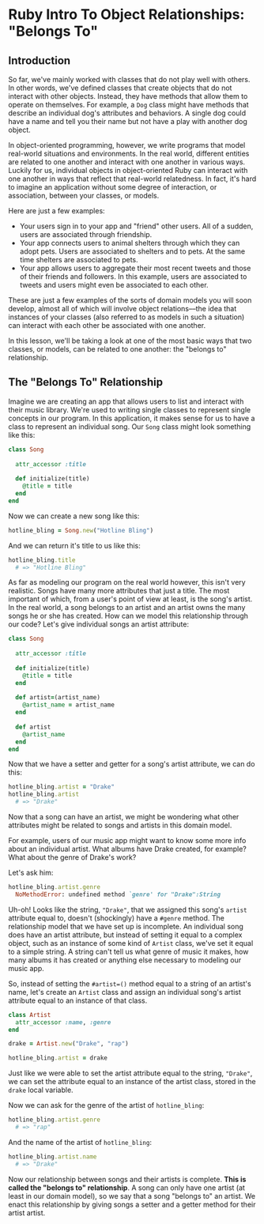 # Ruby Intro To Object Relationships: "Belongs To"

## Introduction

So far, we've mainly worked with classes that do not play well with others. In other words, we've defined classes that create objects that do not interact with other objects. Instead, they have methods that allow them to operate on themselves. For example, a `Dog` class might have methods that describe an individual dog's attributes and behaviors. A single dog could have a name and tell you their name but not have a play with another dog object.

In object-oriented programming, however, we write programs that model real-world situations and environments. In the real world, different entities are related to one another and interact with one another in various ways. Luckily for us, 
individual objects in object-oriented Ruby can interact with one another in ways that reflect that real-world relatedness. In fact, it's hard to imagine an application without some degree of interaction, or association, between your classes, or models. 

Here are just a few examples:

* Your users sign in to your app and "friend" other users. All of a sudden, users are associated through friendship.
* Your app connects users to animal shelters through which they can adopt pets. Users are associated to shelters and to pets. At the same time shelters are associated to pets.
* Your app allows users to aggregate their most recent tweets and those of their friends and followers. In this example, users are associated to tweets and users might even be associated to each other.

These are just a few examples of the sorts of domain models you will soon develop, almost all of which will involve object relations––the idea that instances of your classes (also referred to as models in such a situation) can interact with each other be associated with one another.

In this lesson, we'll be taking a look at one of the most basic ways that two classes, or models, can be related to one another: the "belongs to" relationship. 

## The "Belongs To" Relationship

Imagine we are creating an app that allows users to list and interact with their music library. We're used to writing single classes to represent single concepts in our program. In this application, it makes sense for us to have a class to represent an individual song. Our `Song` class might look something like this:

```ruby
class Song
  
  attr_accessor :title
  
  def initialize(title)
    @title = title
  end
end
```

Now we can create a new song like this:

```ruby
hotline_bling = Song.new("Hotline Bling")
```

And we can return it's title to us like this:

```ruby
hotline_bling.title
  # => "Hotline Bling"
```

As far as modeling our program on the real world however, this isn't very realistic. Songs have many more attributes that just a title. The most important of which, from a user's point of view at least, is the song's artist. In the real world, a song belongs to an artist and an artist owns the many songs he or she has created. How can we model this relationship through our code? Let's give individual songs an artist attribute:

```ruby
class Song
  
  attr_accessor :title
  
  def initialize(title)
    @title = title
  end
  
  def artist=(artist_name)
    @artist_name = artist_name
  end
  
  def artist
    @artist_name
  end
end
```

Now that we have a setter and getter for a song's artist attribute, we can do this:

```ruby
hotline_bling.artist = "Drake"
hotline_bling.artist
  # => "Drake"
```

Now that a song can have an artist, we might be wondering what other attributes might be related to songs and artists in this domain model. 

For example, users of our music app might want to know some more info about an individual artist. What albums have Drake created, for example? What about the genre of Drake's work?

Let's ask him:

```ruby
hotline_bling.artist.genre
  NoMethodError: undefined method `genre' for "Drake":String
```

Uh-oh! Looks like the string, `"Drake"`, that we assigned this song's `artist` attribute equal to, doesn't (shockingly) have a `#genre` method. The relationship model that we have set up is incomplete. An individual song does have an artist attribute, but instead of setting it equal to a complex object, such as an instance of some kind of `Artist` class, we've set it equal to a simple string. A string can't tell us what genre of music it makes, how many albums it has created or anything else necessary to modeling our music app. 

So, instead of setting the `#artist=()` method equal to a string of an artist's name, let's create an `Artist` class and assign an individual song's artist attribute equal to an instance of that class. 

```ruby
class Artist
  attr_accessor :name, :genre
end
``` 

```ruby
drake = Artist.new("Drake", "rap")

hotline_bling.artist = drake
```

Just like we were able to set the artist attribute equal to the string, `"Drake"`, we can set the attribute equal to an instance of the artist class, stored in the `drake` local variable. 

Now we can ask for the genre of the artist of `hotline_bling`:

```ruby
hotline_bling.artist.genre
  # => "rap"
```

And the name of the artist of `hotline_bling`:

```ruby
hotline_bling.artist.name
  # => "Drake"
```

Now our relationship between songs and their artists is complete. **This is called the "belongs to" relationship**. A song can only have one artist (at least in our domain model), so we say that a song "belongs to" an artist. We enact this relationship by giving songs a setter and a getter method for their artist artist. 